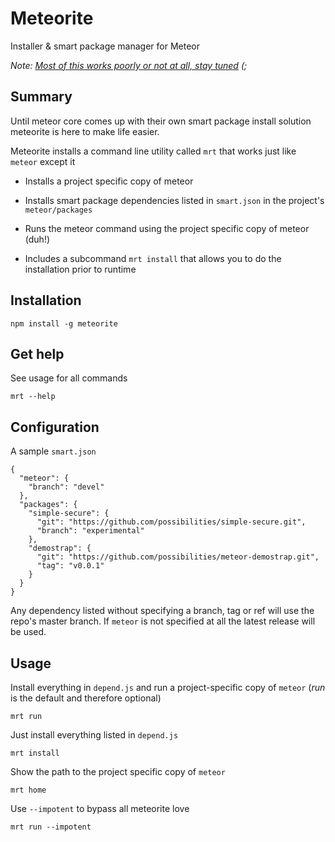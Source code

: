# Meteorite

Installer & smart package manager for Meteor

*Note: [Most of this works poorly or not at all, stay tuned](http://tom.preston-werner.com/2010/08/23/readme-driven-development.html) (;*

## Summary

Until meteor core comes up with their own smart package install solution meteorite is here to make life easier.

Meteorite installs a command line utility called `mrt` that works just like `meteor` except it

  * Installs a project specific copy of meteor

  * Installs smart package dependencies listed in `smart.json` in the project's `meteor/packages`

  * Runs the meteor command using the project specific copy of meteor (duh!)

  * Includes a subcommand `mrt install` that allows you to do the installation prior to runtime

## Installation

    npm install -g meteorite

## Get help

See usage for all commands

    mrt --help

## Configuration

A sample `smart.json`

    {
      "meteor": {
        "branch": "devel"
      },
      "packages": {
        "simple-secure": {
          "git": "https://github.com/possibilities/simple-secure.git",
          "branch": "experimental"
        },
        "demostrap": {
          "git": "https://github.com/possibilities/meteor-demostrap.git",
          "tag": "v0.0.1"
        }
      }
    }

Any dependency listed without specifying a branch, tag or ref will use the repo's master branch. If `meteor` is not specified at all the latest release will be used.

## Usage

Install everything in `depend.js` and run a project-specific copy of `meteor` (*run* is the default and therefore optional)

    mrt run
    
Just install everything listed in `depend.js`

    mrt install

Show the path to the project specific copy of `meteor`

    mrt home

Use `--impotent` to bypass all meteorite love

    mrt run --impotent
